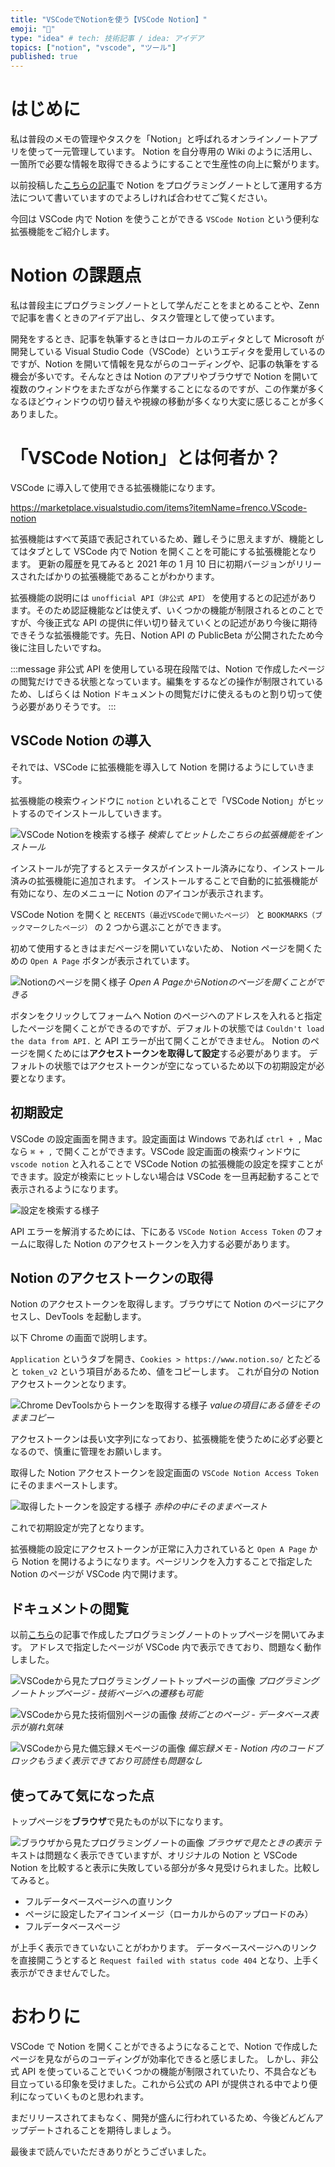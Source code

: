 ```yaml
---
title: "VSCodeでNotionを使う【VSCode Notion】"
emoji: "💎"
type: "idea" # tech: 技術記事 / idea: アイデア
topics: ["notion", "vscode", "ツール"]
published: true
---
```


# はじめに

私は普段のメモの管理やタスクを「Notion」と呼ばれるオンラインノートアプリを使って一元管理しています。
Notion を自分専用の Wiki のように活用し、一箇所で必要な情報を取得できるようにすることで生産性の向上に繋がります。

以前投稿した[こちらの記事](https://zenn.dev/ryuu/articles/8f7513d83f05c77d06a3)で Notion をプログラミングノートとして運用する方法について書いていますのでよろしければ合わせてご覧ください。

今回は VSCode 内で Notion を使うことができる `VSCode Notion` という便利な拡張機能をご紹介します。

# Notion の課題点

私は普段主にプログラミングノートとして学んだことをまとめることや、Zenn で記事を書くときのアイデア出し、タスク管理として使っています。

開発をするとき、記事を執筆するときはローカルのエディタとして Microsoft が開発している Visual Studio Code（VSCode）というエディタを愛用しているのですが、Notion を開いて情報を見ながらのコーディングや、記事の執筆をする機会が多いです。そんなときは Notion のアプリやブラウザで Notion を開いて複数のウィンドウをまたぎながら作業することになるのですが、この作業が多くなるほどウィンドウの切り替えや視線の移動が多くなり大変に感じることが多くありました。

# 「VSCode Notion」とは何者か？

VSCode に導入して使用できる拡張機能になります。

https://marketplace.visualstudio.com/items?itemName=frenco.VScode-notion

拡張機能はすべて英語で表記されているため、難しそうに思えますが、機能としてはタブとして VSCode 内で Notion を開くことを可能にする拡張機能となります。
更新の履歴を見てみると 2021 年の 1 月 10 日に初期バージョンがリリースされたばかりの拡張機能であることがわかります。

拡張機能の説明には `unofficial API（非公式 API）` を使用するとの記述があります。そのため認証機能などは使えず、いくつかの機能が制限されるとのことですが、今後正式な API の提供に伴い切り替えていくとの記述があり今後に期待できそうな拡張機能です。先日、Notion API の PublicBeta が公開されたため今後に注目したいですね。

:::message
非公式 API を使用している現在段階では、Notion で作成したページの閲覧だけできる状態となっています。編集をするなどの操作が制限されているため、しばらくは Notion ドキュメントの閲覧だけに使えるものと割り切って使う必要がありそうです。
:::

## VSCode Notion の導入

それでは、VSCode に拡張機能を導入して Notion を開けるようにしていきます。

拡張機能の検索ウィンドウに `notion` といれることで「VSCode Notion」がヒットするのでインストールしていきます。

![VSCode Notionを検索する様子](https://storage.googleapis.com/zenn-user-upload/6i6uzl1kglf3dqx7d27trlev3v5m)
*検索してヒットしたこちらの拡張機能をインストール*

インストールが完了するとステータスがインストール済みになり、インストール済みの拡張機能に追加されます。
インストールすることで自動的に拡張機能が有効になり、左のメニューに Notion のアイコンが表示されます。

VSCode Notion を開くと `RECENTS（最近VSCodeで開いたページ）` と `BOOKMARKS（ブックマークしたページ）` の 2 つから選ぶことができます。

初めて使用するときはまだページを開いていないため、 Notion ページを開くための `Open A Page` ボタンが表示されています。

![Notionのページを開く様子](https://storage.googleapis.com/zenn-user-upload/xcvqs9sr5jdgobphsr9t3i9tmgdf)
*Open A PageからNotionのページを開くことができる*

ボタンをクリックしてフォームへ Notion のページへのアドレスを入れると指定したページを開くことができるのですが、デフォルトの状態では `Couldn't load the data from API.` と API エラーが出て開くことができません。
Notion のページを開くためには**アクセストークンを取得して設定**する必要があります。
デフォルトの状態ではアクセストークンが空になっているため以下の初期設定が必要となります。

## 初期設定

VSCode の設定画面を開きます。設定画面は Windows であれば `ctrl + ,` Mac なら `⌘ + ,` で開くことができます。VSCode 設定画面の検索ウィンドウに `vscode notion` と入れることで VSCode Notion の拡張機能の設定を探すことができます。設定が検索にヒットしない場合は VSCode を一旦再起動することで表示されるようになります。

![設定を検索する様子](https://storage.googleapis.com/zenn-user-upload/f11qaiyywgrk22clorltljb788n7)

API エラーを解消するためには、下にある `VSCode Notion Access Token` のフォームに取得した Notion のアクセストークンを入力する必要があります。

## Notion のアクセストークンの取得

Notion のアクセストークンを取得します。ブラウザにて Notion のページにアクセスし、DevTools を起動します。

以下 Chrome の画面で説明します。

`Application` というタブを開き、`Cookies > https://www.notion.so/` とたどると `token_v2` という項目があるため、値をコピーします。
これが自分の Notion アクセストークンとなります。

![Chrome DevToolsからトークンを取得する様子](https://storage.googleapis.com/zenn-user-upload/vg3rhxbtu5tnwg1582frn4iss0q1)
*valueの項目にある値をそのままコピー*

アクセストークンは長い文字列になっており、拡張機能を使うために必ず必要となるので、慎重に管理をお願いします。

取得した Notion アクセストークンを設定画面の `VSCode Notion Access Token` にそのままペーストします。

![取得したトークンを設定する様子](https://storage.googleapis.com/zenn-user-upload/g6yakw9g75hx8eh6zjssg38fu5q2)
*赤枠の中にそのままペースト*

これで初期設定が完了となります。

拡張機能の設定にアクセストークンが正常に入力されていると `Open A Page` から Notion を開けるようになります。ページリンクを入力することで指定した Notion のページが VSCode 内で開けます。

## ドキュメントの閲覧

以前[こちら](https://zenn.dev/ryuu/articles/8f7513d83f05c77d06a3)の記事で作成したプログラミングノートのトップページを開いてみます。
アドレスで指定したページが VSCode 内で表示できており、問題なく動作しました。

![VSCodeから見たプログラミングノートトップページの画像](https://storage.googleapis.com/zenn-user-upload/oflnx8dsbnzpxr63rj5d4r9do9cp)
*プログラミングノートトップページ - 技術ページへの遷移も可能*

![VSCodeから見た技術個別ページの画像](https://storage.googleapis.com/zenn-user-upload/ieji7rr5hhhk4bwse6gnbskul1an)
*技術ごとのページ - データベース表示が崩れ気味*

![VSCodeから見た備忘録メモページの画像](https://storage.googleapis.com/zenn-user-upload/ykolgfd6cuzhuhy3tvzogz3ygd1i)
*備忘録メモ - Notion 内のコードブロックもうまく表示できており可読性も問題なし*

## 使ってみて気になった点

トップページを**ブラウザ**で見たものが以下になります。

![ブラウザから見たプログラミングノートの画像](https://storage.googleapis.com/zenn-user-upload/vi6278kahmdn2188fjqxuvuwiozy)
*ブラウザで見たときの表示*
テキストは問題なく表示できていますが、オリジナルの Notion と VSCode Notion を比較すると表示に失敗している部分が多々見受けられました。比較してみると。

- フルデータベースページへの直リンク
- ページに設定したアイコンイメージ（ローカルからのアップロードのみ）
- フルデータベースページ

が上手く表示できていないことがわかります。
データベースページヘのリンクを直接開こうとすると `Request failed with status code 404` となり、上手く表示ができませんでした。

# おわりに

VSCode で Notion を開くことができるようになることで、Notion で作成したページを見ながらのコーディングが効率化できると感じました。
しかし、非公式 API を使っていることでいくつかの機能が制限されていたり、不具合なども目立っている印象を受けました。これから公式の API が提供される中でより便利になっていくものと思われます。

まだリリースされてまもなく、開発が盛んに行われているため、今後どんどんアップデートされることを期待しましょう。

最後まで読んでいただきありがとうございました。